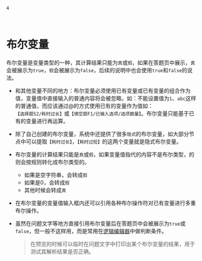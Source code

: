 ```index
4
```
```tag

```
```summary
```

# 布尔变量

布尔变量是变量类型的一种，其计算结果只能为`真`或`假`，如果在答题页中展示，`真`会被展示为`true`，`假`会被展示为`false`，后续的说明中也会使用`true`和`false`的说法。

+ 和其他变量不同的地方：布尔变量必须使用已有变量或已有变量的组合作为值，变量值中直接输入的普通内容将会被忽略，如：不能设置值为`1`、`abc`这样的普通值，而应该通过@的方式使用已有的变量作为值如：`【选择题S2/耗时过长】`或`【填空题F1/已输入选项/选项数量】`。布尔变量只能基于已有的变量进行再运算。

+ 除了自己创建的布尔变量，系统中还提供了很多`隐式`的布尔变量，如大部分节点中可以提取`【耗时过长】`，`【耗时过短】`的这两个变量就是隐式布尔变量。

+ 布尔变量的计算结果只能是`真`或`假`，如果变量值指代的内容不是布尔类型，的则会按规则转化成布尔类型的。
    + 如果是空字符串，会转成`假`
    + 如果是0，会转成`假`
    + 其他时候会转成`真`

+ 在布尔变量的变量值输入框内还可以引用各种布尔操作符对已有变量进行多重布尔操作。

+ 虽然在问题文字等地方直接引用布尔变量后在答题页中会被展示为`true`或`false`，但一般不这样用，而是常用在[逻辑编辑器](../logic/logic-editor.md)中做判断条件。
    > 在预览的时候可以临时在问题文字中打印出某个布尔变量的结果，用于测试其解析结果是否正确。